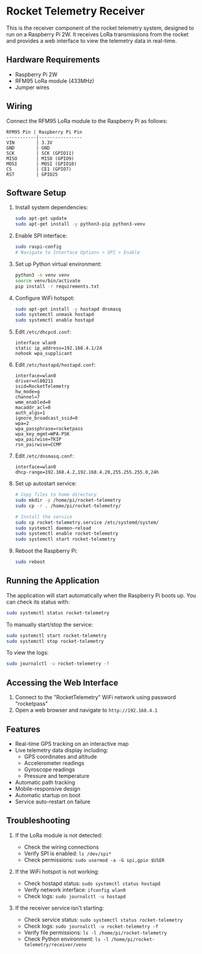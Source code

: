 # Rocket Telemetry Receiver

This is the receiver component of the rocket telemetry system, designed to run on a Raspberry Pi 2W. It receives LoRa transmissions from the rocket and provides a web interface to view the telemetry data in real-time.

## Hardware Requirements

- Raspberry Pi 2W
- RFM95 LoRa module (433MHz)
- Jumper wires

## Wiring

Connect the RFM95 LoRa module to the Raspberry Pi as follows:

```
RFM95 Pin | Raspberry Pi Pin
-----------|----------------
VIN        | 3.3V
GND        | GND
SCK        | SCK (GPIO11)
MISO       | MISO (GPIO9)
MOSI       | MOSI (GPIO10)
CS         | CE1 (GPIO7)
RST        | GPIO25
```

## Software Setup

1. Install system dependencies:
   ```bash
   sudo apt-get update
   sudo apt-get install -y python3-pip python3-venv
   ```

2. Enable SPI interface:
   ```bash
   sudo raspi-config
   # Navigate to Interface Options > SPI > Enable
   ```

3. Set up Python virtual environment:
   ```bash
   python3 -m venv venv
   source venv/bin/activate
   pip install -r requirements.txt
   ```

4. Configure WiFi hotspot:
   ```bash
   sudo apt-get install -y hostapd dnsmasq
   sudo systemctl unmask hostapd
   sudo systemctl enable hostapd
   ```

5. Edit `/etc/dhcpcd.conf`:
   ```
   interface wlan0
   static ip_address=192.168.4.1/24
   nohook wpa_supplicant
   ```

6. Edit `/etc/hostapd/hostapd.conf`:
   ```
   interface=wlan0
   driver=nl80211
   ssid=RocketTelemetry
   hw_mode=g
   channel=7
   wmm_enabled=0
   macaddr_acl=0
   auth_algs=1
   ignore_broadcast_ssid=0
   wpa=2
   wpa_passphrase=rocketpass
   wpa_key_mgmt=WPA-PSK
   wpa_pairwise=TKIP
   rsn_pairwise=CCMP
   ```

7. Edit `/etc/dnsmasq.conf`:
   ```
   interface=wlan0
   dhcp-range=192.168.4.2,192.168.4.20,255.255.255.0,24h
   ```

8. Set up autostart service:
   ```bash
   # Copy files to home directory
   sudo mkdir -p /home/pi/rocket-telemetry
   sudo cp -r . /home/pi/rocket-telemetry/
   
   # Install the service
   sudo cp rocket-telemetry.service /etc/systemd/system/
   sudo systemctl daemon-reload
   sudo systemctl enable rocket-telemetry
   sudo systemctl start rocket-telemetry
   ```

9. Reboot the Raspberry Pi:
   ```bash
   sudo reboot
   ```

## Running the Application

The application will start automatically when the Raspberry Pi boots up. You can check its status with:
```bash
sudo systemctl status rocket-telemetry
```

To manually start/stop the service:
```bash
sudo systemctl start rocket-telemetry
sudo systemctl stop rocket-telemetry
```

To view the logs:
```bash
sudo journalctl -u rocket-telemetry -f
```

## Accessing the Web Interface

1. Connect to the "RocketTelemetry" WiFi network using password "rocketpass"
2. Open a web browser and navigate to `http://192.168.4.1`

## Features

- Real-time GPS tracking on an interactive map
- Live telemetry data display including:
  - GPS coordinates and altitude
  - Accelerometer readings
  - Gyroscope readings
  - Pressure and temperature
- Automatic path tracking
- Mobile-responsive design
- Automatic startup on boot
- Service auto-restart on failure

## Troubleshooting

1. If the LoRa module is not detected:
   - Check the wiring connections
   - Verify SPI is enabled: `ls /dev/spi*`
   - Check permissions: `sudo usermod -a -G spi,gpio $USER`

2. If the WiFi hotspot is not working:
   - Check hostapd status: `sudo systemctl status hostapd`
   - Verify network interface: `ifconfig wlan0`
   - Check logs: `sudo journalctl -u hostapd`

3. If the receiver service isn't starting:
   - Check service status: `sudo systemctl status rocket-telemetry`
   - Check logs: `sudo journalctl -u rocket-telemetry -f`
   - Verify file permissions: `ls -l /home/pi/rocket-telemetry`
   - Check Python environment: `ls -l /home/pi/rocket-telemetry/receiver/venv` 